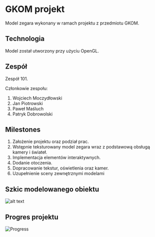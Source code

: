 # GKOM projekt

Model zegara wykonany w ramach projektu z przedmiotu GKOM.

## Technologia

Model został utworzony przy użyciu OpenGL.

## Zespół

Zespół 101.

Członkowie zespołu:
1. Wojciech Moczydłowski
2. Jan Piotrowski
3. Paweł Maśluch
4. Patryk Dobrowolski

## Milestones

1. Założenie projektu oraz podział prac.
2. Wstępnie teksturowany model zegara wraz z podstawową obsługą kamery i świateł.
3. Implementacja elementów interaktywnych.
4. Dodanie otoczenia.
5. Dopracowanie tekstur, oświetlenia oraz kamer.
6. Uzupełnienie sceny zewnętrznymi modelami



## Szkic modelowanego obiektu

![alt text](https://preview.free3d.com/img/2019/05/2174906136786896580/zfmgurq1-900.jpg)

## Progres projektu

![Progress](/uploads/15f77849994681e278a002639edaa88d/Progress.PNG)